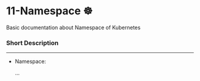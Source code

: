 # 11-Namespace  ☸
Basic documentation about Namespace of Kubernetes

### Short Description
-----------------
* Namespace:

  ...



